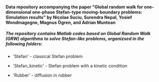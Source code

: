 
#### Data repository accompanying the paper "Global random walk for one-dimensional one-phase Stefan-type moving-boundary problems: Simulation results" by Nicolae Suciu, Surendra Nepal, Yosief Wondmagegne, Magnus Ögren, and Adrian Muntean

##### The repository contains Matlab codes based on Global Random Walk (GRW) algorithms to solve Stefan-like problems, organizsed in the following folders:

- 'Stefan' - classical Stefan problem

- 'Stefan_kinetic' - Stefan problem with a kinetic condition

- 'Rubber' - diffusion in rubber

